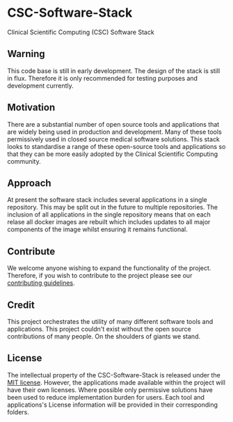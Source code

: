 # CSC-Software-Stack
Clinical Scientific Computing (CSC) Software Stack

## Warning
This code base is still in early development. The design of the stack is still in flux. Therefore it is only recommended for testing purposes and development currently. 

## Motivation
There are a substantial number of open source tools and applications that are widely being used in production and development. Many of these tools permissively used in closed source medical software solutions. This stack looks to standardise a range of these open-source tools and applications so that they can be more easily adopted by the Clinical Scientific Computing community. 

## Approach
At present the software stack includes several applications in a single repository. This may be split out in the future to multiple repositories. The inclusion of all applications in the single repository means that on each relase all docker images are rebuilt which includes updates to all major components of the image whilst ensuring it remains functional. 

## Contribute

We welcome anyone wishing to expand the functionality of the project. Therefore, if you wish to contribute to the project please see our [contributing guidelines](https://github.com/SamPIngram/CSC-Software-Stack/blob/main/CONTRIBUTING.md).

## Credit
This project orchestrates the utility of many different software tools and applications. This project couldn't exist without the open source contributions of many people. On the shoulders of giants we stand.

## License
The intellectual property of the CSC-Software-Stack is released under the [MIT license](https://github.com/SamPIngram/CSC-Software-Stack/blob/main/LICENSE). However, the applications made available within the project will have their own licenses. Where possible only permissive solutions have been used to reduce implementation burden for users. Each tool and applications's License information will be provided in their corresponding folders.  